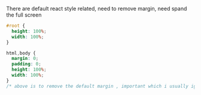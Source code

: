 
There are default react style related, need to remove margin, need spand the full screen

```css
#root {
  height: 100%;
  width: 100%;
}

html,body {
  margin: 0;
  padding: 0;
  height: 100%;
  width: 100%;
}
/* above is to remove the default margin , important which i usually ignore and forget*/
```


